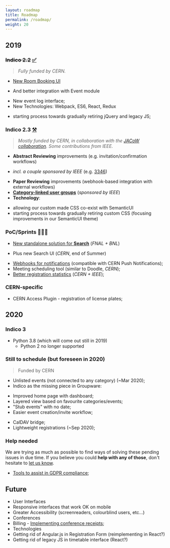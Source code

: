 ```yaml
---
layout: roadmap
title: Roadmap
permalink: /roadmap/
weight: 20
---
```

## 2019

### ~~Indico 2.2~~ [✅](https://github.com/indico/indico/projects/2)

> *Fully funded by CERN.*

* [New Room Booking UI](https://getindico.io/indico/update/release/milestone/2019/02/22/indico-2-2-news.html)
- And better integration with Event module
* New event log interface;
* New Technologies: Webpack, ES6, React, Redux
- starting process towards gradually retiring jQuery and legacy JS;

### **Indico 2.3** [⚒](https://github.com/indico/indico/projects/3)

> *Mostly funded by CERN, in collaboration with the [JACoW collaboration](http://jacow.org/).
> Some contributions from IEEE.*

* **Abstract Reviewing** improvements (e.g. invitation/confirmation workflows)
- *incl. a couple sponsored by IEEE* (e.g. [3346](https://github.com/indico/indico/issues/3346))
* **Paper Reviewing** improvements (webhook-based integration with external workflows)
* [**Category-linked user groups**](https://github.com/indico/indico/issues/3040) (*sponsored by IEEE*)
* **Technology**:
- allowing our custom made CSS co-exist with SemanticUI
- starting process towards gradually retiring custom CSS (focusing improvements in our SemanticUI theme)

### PoC/Sprints 🧬🏃‍♀️
* [New standalone solution for **Search**](https://talk.getindico.io/t/search-plugin-development/744) (*FNAL + BNL*)
- Plus new Search UI (*CERN*, end of Summer)
* [Webhooks for notifications](https://github.com/indico/indico/pull/3944) (compatible with CERN Push Notifications);
* Meeting scheduling tool (similar to Doodle, *CERN*);
* [Better registration statistics](https://github.com/indico/indico/issues/3341) (*CERN + IEEE*);

### CERN-specific
* CERN Access Plugin - registration of license plates;

## 2020

### Indico 3
* Python 3.8 (which will come out still in 2019)
    - Python 2 no longer supported

### Still to schedule (but foreseen in 2020)
> Funded by CERN

* Unlisted events (not connected to any category) (~Mar 2020);
* Indico as the missing piece in Groupware:
- Improved home page with dashboard;
- Layered view based on favourite categories/events;
- "Stub events" with no date;
- Easier event creation/invite workflow;
* CalDAV bridge;
* Lightweight registrations (~Sep 2020);

### Help needed

We are trying as much as possible to find ways of solving these pending issues in due time. If you believe you could **help with any of those**, don't hesitate to [let us know](mailto:indico-team@cern.ch).

* [Tools to assist in GDPR compliance](https://github.com/indico/indico/issues/1415);

## Future

* User Interfaces
* Responsive interfaces that work OK on mobile
* Greater Accessibility (screenreaders, colourblind users, etc...)
* Conferences
* Billing - [Implementing conference receipts](https://github.com/indico/indico/issues/751);
* Technologies
* Getting rid of Angular.js in Registration Form (reimplementing in React?)
* Getting rid of legacy JS in timetable interface (React?)
